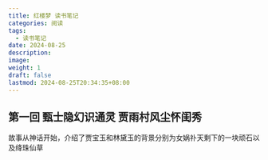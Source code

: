 ```yaml
---
title: 红楼梦 读书笔记
categories: 阅读
tags:
  - 读书笔记
date: 2024-08-25
description: 
image: 
weight: 1
draft: false
lastmod: 2024-08-25T20:34:35+08:00
---
```


## 第一回 甄士隐幻识通灵 贾雨村风尘怀闺秀

故事从神话开始，介绍了贾宝玉和林黛玉的背景分别为女娲䃼天剩下的一块顽石以及绛珠仙草
